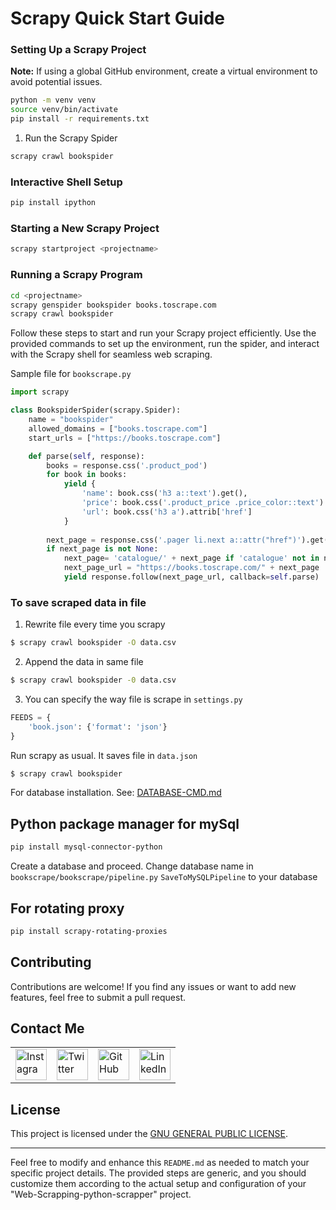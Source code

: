 # Scrapy Quick Start Guide

### Setting Up a Scrapy Project
**Note:** If using a global GitHub environment, create a virtual environment to avoid potential issues.
```bash
python -m venv venv
source venv/bin/activate
pip install -r requirements.txt
```

1. Run the Scrapy Spider
```bash
scrapy crawl bookspider
```

### Interactive Shell Setup
```bash
pip install ipython
```

### Starting a New Scrapy Project
```bash
scrapy startproject <projectname>
```

### Running a Scrapy Program
```bash
cd <projectname>
scrapy genspider bookspider books.toscrape.com
scrapy crawl bookspider
```

Follow these steps to start and run your Scrapy project efficiently. Use the provided commands to set up the environment, run the spider, and interact with the Scrapy shell for seamless web scraping.


Sample file for `bookscrape.py`
```python
import scrapy

class BookspiderSpider(scrapy.Spider):
    name = "bookspider"
    allowed_domains = ["books.toscrape.com"]
    start_urls = ["https://books.toscrape.com"]

    def parse(self, response):
        books = response.css('.product_pod')
        for book in books:
            yield {
                'name': book.css('h3 a::text').get(),
                'price': book.css('.product_price .price_color::text').get(),
                'url': book.css('h3 a').attrib['href']
            }
        
        next_page = response.css('.pager li.next a::attr("href")').get()
        if next_page is not None:
            next_page= 'catalogue/' + next_page if 'catalogue' not in next_page else  next_page
            next_page_url = "https://books.toscrape.com/" + next_page
            yield response.follow(next_page_url, callback=self.parse)
```
### To save scraped data in file
1. Rewrite file every time you scrapy
```bash
$ scrapy crawl bookspider -O data.csv
```
2. Append the data in same file
```bash
$ scrapy crawl bookspider -0 data.csv
```
3. You can specify the way file is scrape in `settings.py`
```python
FEEDS = {
    'book.json': {'format': 'json'}
}
```
Run scrapy as usual. It saves file in `data.json`
```bash
$ scrapy crawl bookspider
```

For database installation. See: [DATABASE-CMD.md](https://github.com/realsanjeev/Book-scraping-python-scapper/blob/main/DATABASE-CMD.md)

## Python package manager for mySql
```bash
pip install mysql-connector-python
```
Create a database and proceed. Change database name in `bookscrape/bookscrape/pipeline.py` `SaveToMySQLPipeline` to your database
## For rotating proxy
```bash
pip install scrapy-rotating-proxies
```

<!-- ##### For config env variable -->




## Contributing

Contributions are welcome! If you find any issues or want to add new features, feel free to submit a pull request.

## Contact Me

<table>
  <tr>
    <td><img src="https://github.com/realsanjeev/protfolio/blob/main/src/assets/images/instagram.png" alt="Instagram" width="50" height="50"></td>
    <td><img src="https://github.com/realsanjeev/protfolio/blob/main/src/assets/images/twitter.png" alt="Twitter" width="50" height="50"></td>
    <td><img src="https://github.com/realsanjeev/protfolio/blob/main/src/assets/images/github.png" alt="GitHub" width="50" height="50"></td>
    <td><img src="https://github.com/realsanjeev/protfolio/blob/main/src/assets/images/linkedin-logo.png" alt="LinkedIn" width="50" height="50"></td>
  </tr>
</table>

## License

This project is licensed under the [GNU GENERAL PUBLIC LICENSE](LICENSE).

---

Feel free to modify and enhance this `README.md` as needed to match your specific project details. The provided steps are generic, and you should customize them according to the actual setup and configuration of your "Web-Scrapping-python-scrapper" project.

